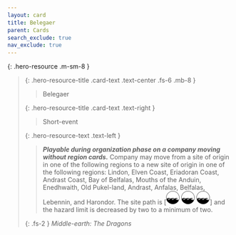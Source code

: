 ```yaml
---
layout: card
title: Belegaer
parent: Cards
search_exclude: true
nav_exclude: true
---
```


<style>
  card-name {
  font-variant: small-caps;
  font-weight: 400;
  color: white;
  text-shadow: 1px 1px 1px #000;
}
  
  card-type {
  font-variant: small-caps;
  font-weight: 200;
  color: white;
  text-shadow: 1px 1px 1px #000;
}  
  
</style>

{: .hero-resource .m-sm-8 }
> {: .hero-resource-title .card-text .text-center .fs-6 .mb-8 }
> > Belegaer
> 
> {: .hero-resource-title .card-text .text-right }
> > Short-event
> 
> {: .hero-resource-text .text-left }
> > _**Playable during organization phase on a company moving without region cards.**_ Company may move from a site of origin in one of the following regions to a new site of origin in one of the following regions: Lindon, Elven Coast, Eriadoran Coast, Andrast Coast, Bay of Belfalas, Mouths of the Anduin, Enedhwaith, Old Pukel-land, Andrast, Anfalas, Belfalas, Lebennin, and Harondor. The site path is \[![](/assets/images/coastalsea.svg) ![](/assets/images/coastalsea.svg) ![](/assets/images/coastalsea.svg)] and the hazard limit is decreased by two to a minimum of two. 
> 
> {: .fs-2 }
> _Middle-earth: The Dragons_
